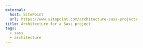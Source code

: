 ```yaml
---
external:
  host: SitePoint
  url: https://www.sitepoint.com/architecture-sass-project/
title: Architecture for a Sass project
tags:
  - sass
  - architecture
---
```

